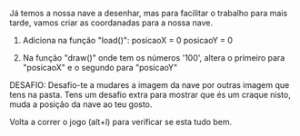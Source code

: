 
Já temos a nossa nave a desenhar, mas para facilitar o trabalho para mais tarde, vamos criar as coordanadas para a nossa nave.

1. Adiciona na função "load()":
  posicaoX = 0
  posicaoY = 0

2. Na função "draw()" onde tem os números '100', altera o primeiro para "posicaoX" e o segundo para "posicaoY"

DESAFIO: Desafio-te a mudares a imagem da nave por outras imagem que tens na pasta.
Tens um desafio extra para mostrar que és um craque nisto, muda a posição da nave ao teu gosto.

Volta a correr o jogo (alt+l) para verificar se esta tudo bem.

